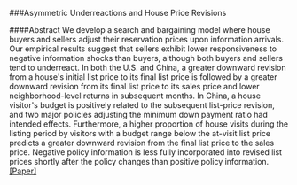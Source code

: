 
###Asymmetric Underreactions and House Price Revisions

####Abstract
We develop a search and bargaining model where house buyers and sellers adjust their reservation prices upon information arrivals. Our empirical results suggest that sellers exhibit lower responsiveness to negative information shocks than buyers, although both buyers and sellers tend to underreact. In both the U.S. and China, a greater downward revision from a house's initial list price to its final list price is followed by a greater downward revision from its final list price to its sales price and lower neighborhood-level returns in subsequent months. In China, a house visitor's budget is positively related to the subsequent list-price revision, and two major policies adjusting the minimum down payment ratio had intended effects. Furthermore, a higher proportion of house visits during the listing period by visitors with a budget range below the at-visit list price predicts a greater downward revision from the final list price to the sales price. Negative policy information is less fully incorporated into revised list prices shortly after the policy changes than positive policy information.[[Paper]](https://papers.ssrn.com/sol3/papers.cfm?abstract_id=5258423)
